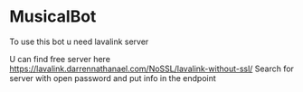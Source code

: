 # MusicalBot

To use this bot u need lavalink server

U can find free server here https://lavalink.darrennathanael.com/NoSSL/lavalink-without-ssl/
Search for server with open password and put info in the endpoint
